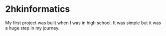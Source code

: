 # 2hkinformatics
My first project was built when I was in high school. It was simple but it was a huge step in my journey.
